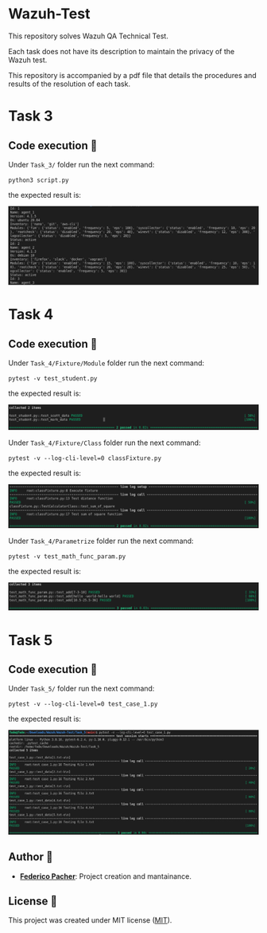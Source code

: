 Wazuh-Test
==========

This repository solves Wazuh QA Technical Test.

Each task does not have its description to maintain the privacy of the Wazuh test.

This repository is accompanied by a pdf file that details the procedures and results of the resolution of each task. 

# Task 3

## Code execution 🚀

Under `Task_3/` folder run the next command:

```
python3 script.py
```
the expected result is:

![architecture](images/task3.png)



# Task 4

## Code execution 🚀

Under `Task_4/Fixture/Module` folder run the next command:

```
pytest -v test_student.py
```
the expected result is:

![architecture](images/test_fixture.png)

Under `Task_4/Fixture/Class` folder run the next command:

```
pytest -v --log-cli-level=0 classFixture.py
```
the expected result is:

![architecture](images/class.png)

Under `Task_4/Parametrize` folder run the next command:

```
pytest -v test_math_func_param.py 
```
the expected result is:

![architecture](images/test_parametrize.png)



# Task 5

## Code execution 🚀

Under `Task_5/` folder run the next command:

```
pytest -v --log-cli-level=0 test_case_1.py
```
the expected result is:

![architecture](images/task5_1.png)




## Author 👥

* **[Federico Pacher](https://github.com/fedepacher)**: Project creation and mantainance.

## License 📄

This project was created under MIT license ([MIT](https://choosealicense.com/licenses/mit/)).